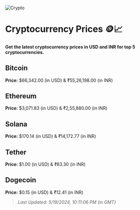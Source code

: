 
![Crypto](https://www.techguide.com.au/wp-content/uploads/2020/11/crypto3.jpeg)

# Cryptocurrency Prices 🪙📈

#### Get the latest cryptocurrency prices in USD and INR for top 5 cryptocurrencies.

## Bitcoin

**Price:** $66,342.00 (in USD) & ₹55,26,198.00 (in INR)

## Ethereum

**Price:** $3,071.83 (in USD) & ₹2,55,880.00 (in INR)

## Solana

**Price:** $170.14 (in USD) & ₹14,172.77 (in INR)

## Tether

**Price:** $1.00 (in USD) & ₹83.30 (in INR)

## Dogecoin

**Price:** $0.15 (in USD) & ₹12.41 (in INR)

> _Last Updated: 5/19/2024, 10:11:06 PM (in GMT)_
